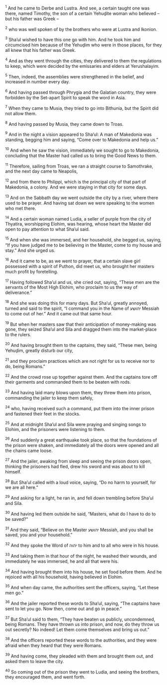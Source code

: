 <sup>1</sup> And he came to Derbe and Lustra. And see, a certain taught one was there, named Timothy, the son of a certain Yehuḏite woman who believed – but his father was Greek –

<sup>2</sup> who was well spoken of by the brothers who were at Lustra and Ikonion.

<sup>3</sup> Sha’ul wished to have this one go with him. And he took him and circumcised him because of the Yehuḏim who were in those places, for they all knew that his father was Greek.

<sup>4</sup> And as they went through the cities, they delivered to them the regulations to keep, which were decided by the emissaries and elders at Yerushalayim.

<sup>5</sup> Then, indeed, the assemblies were strengthened in the belief, and increased in number every day.

<sup>6</sup> And having passed through Phrygia and the Galatian country, they were forbidden by the Set-apart Spirit to speak the word in Asia.

<sup>7</sup> When they came to Musia, they tried to go into Bithunia, but the Spirit did not allow them.

<sup>8</sup> And having passed by Musia, they came down to Troas.

<sup>9</sup> And in the night a vision appeared to Sha’ul: A man of Makedonia was standing, begging him and saying, “Come over to Makedonia and help us.”

<sup>10</sup> And when he saw the vision, immediately we sought to go to Makedonia, concluding that the Master had called us to bring the Good News to them.

<sup>11</sup> Therefore, sailing from Troas, we ran a straight course to Samothrake, and the next day came to Neapolis,

<sup>12</sup> and from there to Philippi, which is the principal city of that part of Makedonia, a colony. And we were staying in that city for some days.

<sup>13</sup> And on the Sabbath day we went outside the city by a river, where there used to be prayer. And having sat down we were speaking to the women who met there.

<sup>14</sup> And a certain woman named Ludia, a seller of purple from the city of Thyatira, worshipping Elohim, was hearing, whose heart the Master did open to pay attention to what Sha’ul said.

<sup>15</sup> And when she was immersed, and her household, she begged us, saying, “If you have judged me to be believing in the Master, come to my house and stay.” And she urged us.

<sup>16</sup> And it came to be, as we went to prayer, that a certain slave girl possessed with a spirit of Puthon, did meet us, who brought her masters much profit by foretelling.

<sup>17</sup> Having followed Sha’ul and us, she cried out, saying, “These men are the servants of the Most High Elohim, who proclaim to us the way of deliverance.”

<sup>18</sup> And she was doing this for many days. But Sha’ul, greatly annoyed, turned and said to the spirit, “I command you in the Name of יהושע Messiah to come out of her.” And it came out that same hour.

<sup>19</sup> But when her masters saw that their anticipation of money-making was gone, they seized Sha’ul and Sila and dragged them into the market-place to the rulers.

<sup>20</sup> And having brought them to the captains, they said, “These men, being Yehuḏim, greatly disturb our city,

<sup>21</sup> and they proclaim practices which are not right for us to receive nor to do, being Romans.”

<sup>22</sup> And the crowd rose up together against them. And the captains tore off their garments and commanded them to be beaten with rods.

<sup>23</sup> And having laid many blows upon them, they threw them into prison, commanding the jailer to keep them safely,

<sup>24</sup> who, having received such a command, put them into the inner prison and fastened their feet in the stocks.

<sup>25</sup> And at midnight Sha’ul and Sila were praying and singing songs to Elohim, and the prisoners were listening to them.

<sup>26</sup> And suddenly a great earthquake took place, so that the foundations of the prison were shaken, and immediately all the doors were opened and all the chains came loose.

<sup>27</sup> And the jailer, awaking from sleep and seeing the prison doors open, thinking the prisoners had fled, drew his sword and was about to kill himself.

<sup>28</sup> But Sha’ul called with a loud voice, saying, “Do no harm to yourself, for we are all here.”

<sup>29</sup> And asking for a light, he ran in, and fell down trembling before Sha’ul and Sila.

<sup>30</sup> And having led them outside he said, “Masters, what do I have to do to be saved?”

<sup>31</sup> And they said, “Believe on the Master יהושע Messiah, and you shall be saved, you and your household.”

<sup>32</sup> And they spoke the Word of יהוה to him and to all who were in his house.

<sup>33</sup> And taking them in that hour of the night, he washed their wounds, and immediately he was immersed, he and all that were his.

<sup>34</sup> And having brought them into his house, he set food before them. And he rejoiced with all his household, having believed in Elohim.

<sup>35</sup> And when day came, the authorities sent the officers, saying, “Let these men go.”

<sup>36</sup> And the jailer reported these words to Sha’ul, saying, “The captains have sent to let you go. Now then, come out and go in peace.”

<sup>37</sup> But Sha’ul said to them, “They have beaten us publicly, uncondemned, being Romans. They have thrown us into prison, and now, do they throw us out secretly? No indeed! Let them come themselves and bring us out.”

<sup>38</sup> And the officers reported these words to the authorities, and they were afraid when they heard that they were Romans.

<sup>39</sup> And having come, they pleaded with them and brought them out, and asked them to leave the city.

<sup>40</sup> So coming out of the prison they went to Ludia, and seeing the brothers, they encouraged them, and went forth.

